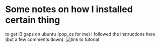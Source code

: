 # Some notes on how I installed certain thing


to get i3 gaps on ubuntu (pop_os for me) i followed the instructions here (but a few comments down):
 ![link to tutorial](https://gist.github.com/boreycutts/6417980039760d9d9dac0dd2148d4783)


